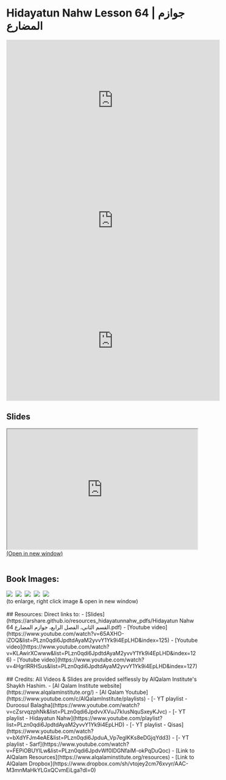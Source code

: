 # Hidayatun Nahw Lesson 64 | جوازم المضارع            

<iframe width="560" height="315" src="https://www.youtube-nocookie.com/embed/65AXHO-iZOQ?start=0" frameborder="0" allow="accelerometer; autoplay; encrypted-media; gyroscope; picture-in-picture" allowfullscreen="allowfullscreen"></iframe><BR>

<iframe width="560" height="315" src="https://www.youtube-nocookie.com/embed/KLAwirXCwww?start=0" frameborder="0" allow="accelerometer; autoplay; encrypted-media; gyroscope; picture-in-picture" allowfullscreen="allowfullscreen"></iframe><BR>

<iframe width="560" height="315" src="https://www.youtube-nocookie.com/embed/4HgrlRRHSus?start=0" frameborder="0" allow="accelerometer; autoplay; encrypted-media; gyroscope; picture-in-picture" allowfullscreen="allowfullscreen"></iframe><BR>

<h2>Slides</h2>
<div>
    <object
    data='https://arshare.github.io/resources_hidayatunnahw_pdfs/Hidayatun Nahw 64 القسم الثاني، الفصل الرابع، جوازم المضارع.pdf'
    type="application/pdf"
    width="560"
    height="315"
    >
    <iframe
        src='https://arshare.github.io/resources_hidayatunnahw_pdfs/Hidayatun Nahw 64 القسم الثاني، الفصل الرابع، جوازم المضارع.pdf'
        width="500"
        height="315"
    >
    <p>This browser does not support PDF!</p>
    </iframe>
    </object>
</div>
<A HREF='https://arshare.github.io/resources_hidayatunnahw_pdfs/Hidayatun Nahw 64 القسم الثاني، الفصل الرابع، جوازم المضارع.pdf' target=_>(Open in new window)</A>
<BR><BR>
<H2>Book Images:</H2>
<IMG SRC='https://arshare.github.io/resources_hidayatunnahw_book_images/089.png' class=bookpage style="max-width: 30%;">&nbsp;&nbsp;<IMG SRC='https://arshare.github.io/resources_hidayatunnahw_book_images/090.png' class=bookpage style="max-width: 30%;">&nbsp;&nbsp;<IMG SRC='https://arshare.github.io/resources_hidayatunnahw_book_images/091.png' class=bookpage style="max-width: 30%;">&nbsp;&nbsp;<IMG SRC='https://arshare.github.io/resources_hidayatunnahw_book_images/092.png' class=bookpage style="max-width: 30%;">&nbsp;&nbsp;<IMG SRC='https://arshare.github.io/resources_hidayatunnahw_book_images/093.png' class=bookpage style="max-width: 30%;">&nbsp;&nbsp;<BR>(to enlarge, right click image & open in new window)<BR><BR>
## Resources:
Direct links to:
- [Slides](https://arshare.github.io/resources_hidayatunnahw_pdfs/Hidayatun Nahw 64 القسم الثاني، الفصل الرابع، جوازم المضارع.pdf)
- [Youtube video](https://www.youtube.com/watch?v=65AXHO-iZOQ&list=PLzn0qdi6JpdtdAyaM2yvvY1Yk9i4EpLHD&index=125)
- [Youtube video](https://www.youtube.com/watch?v=KLAwirXCwww&list=PLzn0qdi6JpdtdAyaM2yvvY1Yk9i4EpLHD&index=126)
- [Youtube video](https://www.youtube.com/watch?v=4HgrlRRHSus&list=PLzn0qdi6JpdtdAyaM2yvvY1Yk9i4EpLHD&index=127)
<BR><BR>
## Credits:
All Videos & Slides are provided selflessly by AlQalam Institute's Shaykh Hashim.
- [Al Qalam Institute website](https://www.alqalaminstitute.org/)
- [Al Qalam Youtube](https://www.youtube.com/c/AlQalamInstitute/playlists)
- [- YT playlist - Duroosul Balagha](https://www.youtube.com/watch?v=cZsrvqzphNk&list=PLzn0qdi6JpdvvXVuJ7kIusNquSxeyKJvc)
- [- YT playlist - Hidayatun Nahw](https://www.youtube.com/playlist?list=PLzn0qdi6JpdtdAyaM2yvvY1Yk9i4EpLHD)
- [- YT playlist - Qisas](https://www.youtube.com/watch?v=bXdYFJm4eAE&list=PLzn0qdi6JpduA_Vp7eglKKs8eDGjqYdd3)
- [- YT playlist - Sarf](https://www.youtube.com/watch?v=FEPiOBUYlLw&list=PLzn0qdi6JpdvWf0IDGNfaiM-okPqDuQoc)
- [Link to AlQalam Resources](https://www.alqalaminstitute.org/resources)
- [Link to AlQalam Dropbox](https://www.dropbox.com/sh/vtojey2cm76xvyr/AAC-M3mnMaHkYLGxQCvmEiLga?dl=0)
